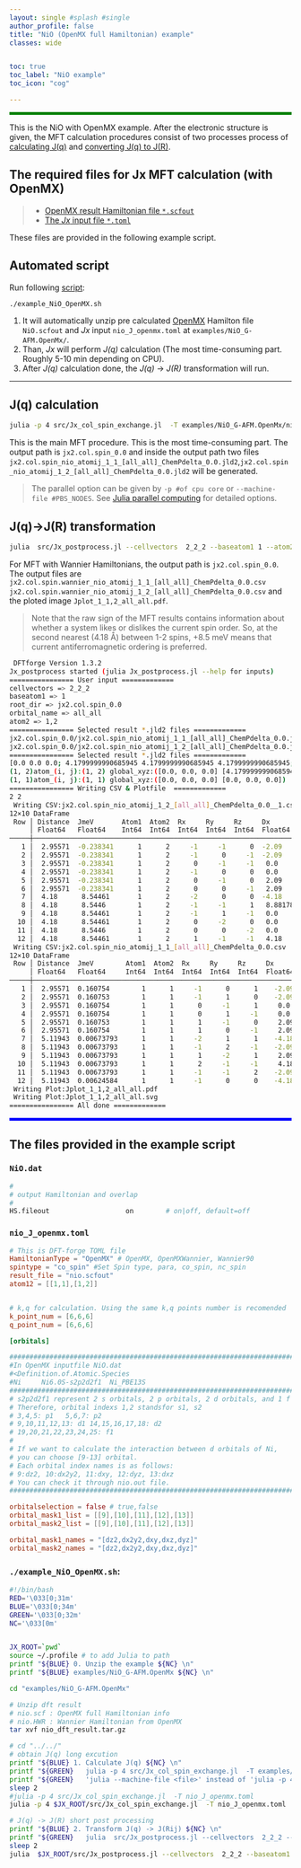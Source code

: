 ```yaml
---
layout: single #splash #single
author_profile: false
title: "NiO (OpenMX full Hamiltonian) example"
classes: wide


toc: true
toc_label: "NiO example"
toc_icon: "cog"

---
```


<style>
.color-box-green{
    background-color: green;
    height: 5px
}
</style>

<html>
<div class="color-box-green"></div>
</html>

This is the NiO with OpenMX example.
After the electronic structure is given,
the MFT calculation procedures consist of two processes process of [calculating J(q)](#jq-calculation) and [converting J(q) to J(R)](#jq-jr-transformation).

## The required files for Jx MFT calculation (with OpenMX)

> - [OpenMX result Hamiltonian file `*.scfout`](#niodat)
> - [The *Jx* input file `*.toml`](#nio_j_openmxtoml)

These files are provided in the following example script.

## Automated script

Run following [script](#example_nio_openmxsh):

```
./example_NiO_OpenMX.sh
```
1. It will automatically unzip pre calculated [OpenMX](openmx-square.org) Hamilton file `NiO.scfout` and *Jx* input `nio_J_openmx.toml` at `examples/NiO_G-AFM.OpenMx/`.
2. Than, *Jx* will perform *J(q)* calculation (The most time-consuming part. Roughly 5-10 min depending on CPU).
3. After *J(q)* calculation done, the *J(q)* -> *J(R)* transformation will run.

----

## J(q) calculation

```bash
julia -p 4 src/Jx_col_spin_exchange.jl  -T examples/NiO_G-AFM.OpenMx/nio_J_openmx.toml
```

This is the main MFT procedure. 
This is the most time-consuming part.
The output path is  `jx2.col.spin_0.0` and inside the output path two files `jx2.col.spin_nio_atomij_1_1_[all_all]_ChemPdelta_0.0.jld2`,`jx2.col.spin_nio_atomij_1_2_[all_all]_ChemPdelta_0.0.jld2` will be generated.

> The parallel option can be given by `-p #of cpu core` or `--machine-file #PBS_NODES`. See [Julia parallel computing](https://docs.julialang.org/en/v1/manual/parallel-computing/#Starting-and-managing-worker-processes-1) for detailed options.

## J(q)->J(R) transformation

```bash
julia  src/Jx_postprocess.jl --cellvectors  2_2_2 --baseatom1 1 --atom2 1,2 --orbital_name all_all  examples/NiO_G-AFM.OpenMx/jx2.col.spin_0.0
```

For MFT with Wannier Hamiltonians, the output path is  `jx2.col.spin_0.0`.
The output files are `jx2.col.spin.wannier_nio_atomij_1_1_[all_all]_ChemPdelta_0.0.csv`
`jx2.col.spin.wannier_nio_atomij_1_2_[all_all]_ChemPdelta_0.0.csv` and the ploted image `Jplot_1_1,2_all_all.pdf`.
> Note that the raw sign of the MFT results contains information about whether a system likes or dislikes the current spin order. So, at the second nearest (4.18 Å) between 1-2 spins, +8.5 meV means that current antiferromagnetic ordering is preferred.


```sh
 DFTforge Version 1.3.2
Jx_postprocess started (julia Jx_postprocess.jl --help for inputs)
================ User input =============
cellvectors => 2_2_2
baseatom1 => 1
root_dir => jx2.col.spin_0.0
orbital_name => all_all
atom2 => 1,2
================ Selected result *.jld2 files =============
jx2.col.spin_0.0/jx2.col.spin_nio_atomij_1_1_[all_all]_ChemPdelta_0.0.jld2
jx2.col.spin_0.0/jx2.col.spin_nio_atomij_1_2_[all_all]_ChemPdelta_0.0.jld2
================ Selected result *.jld2 files =============
[0.0 0.0 0.0; 4.1799999990685945 4.1799999990685945 4.1799999990685945; 2.0899999995342973 2.0899999995342973 2.0899999995342973; 6.269999998602892 6.269999998602892 6.269999998602892]
(1, 2)atom_(i, j):(1, 2) global_xyz:([0.0, 0.0, 0.0] [4.1799999990685945, 4.1799999990685945, 4.1799999990685945])
(1, 1)atom_(i, j):(1, 1) global_xyz:([0.0, 0.0, 0.0] [0.0, 0.0, 0.0])
================ Writing CSV & Plotfile  =============
2 2
 Writing CSV:jx2.col.spin_nio_atomij_1_2_[all_all]_ChemPdelta_0.0__1.csv
12×10 DataFrame
 Row │ Distance  JmeV       Atom1  Atom2  Rx     Ry     Rz     Dx            Dy            Dz
     │ Float64   Float64    Int64  Int64  Int64  Int64  Int64  Float64       Float64       Float64
─────┼─────────────────────────────────────────────────────────────────────────────────────────────
   1 │  2.95571  -0.238341      1      2     -1     -1      0  -2.09         -2.09            0.0
   2 │  2.95571  -0.238341      1      2     -1      0     -1  -2.09          0.0            -2.09
   3 │  2.95571  -0.238341      1      2      0     -1     -1   0.0          -2.09           -2.09
   4 │  2.95571  -0.238341      1      2     -1      0      0   0.0           2.09            2.09
   5 │  2.95571  -0.238341      1      2      0     -1      0   2.09          0.0             2.09
   6 │  2.95571  -0.238341      1      2      0      0     -1   2.09          2.09            0.0
   7 │  4.18      8.54461       1      2     -2      0      0  -4.18          0.0             0.0
   8 │  4.18      8.5446        1      2     -1     -1      1   8.88178e-16   8.88178e-16     4.18
   9 │  4.18      8.54461       1      2     -1      1     -1   0.0           4.18            0.0
  10 │  4.18      8.54461       1      2      0     -2      0   0.0          -4.18            0.0
  11 │  4.18      8.5446        1      2      0      0     -2   0.0           0.0            -4.18
  12 │  4.18      8.54461       1      2      1     -1     -1   4.18          0.0             0.0
 Writing CSV:jx2.col.spin_nio_atomij_1_1_[all_all]_ChemPdelta_0.0.csv
12×10 DataFrame
 Row │ Distance  JmeV        Atom1  Atom2  Rx     Ry     Rz     Dx       Dy       Dz
     │ Float64   Float64     Int64  Int64  Int64  Int64  Int64  Float64  Float64  Float64
─────┼────────────────────────────────────────────────────────────────────────────────────
   1 │  2.95571  0.160754        1      1     -1      0      1    -2.09     0.0      2.09
   2 │  2.95571  0.160753        1      1     -1      1      0    -2.09     2.09     0.0
   3 │  2.95571  0.160754        1      1      0     -1      1     0.0     -2.09     2.09
   4 │  2.95571  0.160754        1      1      0      1     -1     0.0      2.09    -2.09
   5 │  2.95571  0.160753        1      1      1     -1      0     2.09    -2.09     0.0
   6 │  2.95571  0.160754        1      1      1      0     -1     2.09     0.0     -2.09
   7 │  5.11943  0.00673793      1      1     -2      1      1    -4.18     2.09     2.09
   8 │  5.11943  0.00673793      1      1     -1      2     -1    -2.09     4.18    -2.09
   9 │  5.11943  0.00673793      1      1      1     -2      1     2.09    -4.18     2.09
  10 │  5.11943  0.00673793      1      1      2     -1     -1     4.18    -2.09    -2.09
  11 │  5.11943  0.00673793      1      1     -1     -1      2    -2.09    -2.09     4.18
  12 │  5.11943  0.00624584      1      1     -1      0      0    -4.18    -2.09    -2.09
 Writing Plot:Jplot_1_1,2_all_all.pdf
 Writing Plot:Jplot_1_1,2_all_all.svg
================ All done =============
```

<style>
.color-box-blue{
    background-color: blue;
    height: 5px
}
</style>

<html>
<div class="color-box-blue"></div>
</html>

## The files provided in the example script

###  `NiO.dat`
```bash
#
# output Hamiltonian and overlap
#
HS.fileout                   on        # on|off, default=off
```

###  `nio_J_openmx.toml`

```toml
# This is DFT-forge TOML file
HamiltonianType = "OpenMX" # OpenMX, OpenMXWannier, Wannier90
spintype = "co_spin" #Set Spin type, para, co_spin, nc_spin
result_file = "nio.scfout"
atom12 = [[1,1],[1,2]]


# k,q for calculation. Using the same k,q points number is recomended
k_point_num = [6,6,6]
q_point_num = [6,6,6]

[orbitals]

##################################################################################################
#In OpenMX inputfile NiO.dat
#<Definition.of.Atomic.Species
#Ni     Ni6.0S-s2p2d2f1  Ni_PBE13S
##################################################################################################
# s2p2d2f1 represent 2 s orbitals, 2 p orbitals, 2 d orbitals, and 1 f orbital for the Ni.
# Therefore, orbital indexs 1,2 standsfor s1, s2
# 3,4,5: p1   5,6,7: p2
# 9,10,11,12,13: d1 14,15,16,17,18: d2
# 19,20,21,22,23,24,25: f1
#
# If we want to calculate the interaction between d orbitals of Ni,
# you can choose [9-13] orbital.
# Each orbital index names is as follows:
# 9:dz2, 10:dx2y2, 11:dxy, 12:dyz, 13:dxz
# You can check it through nio.out file.
##################################################################################################

orbitalselection = false # true,false
orbital_mask1_list = [[9],[10],[11],[12],[13]]
orbital_mask2_list = [[9],[10],[11],[12],[13]]

orbital_mask1_names = "[dz2,dx2y2,dxy,dxz,dyz]"
orbital_mask2_names = "[dz2,dx2y2,dxy,dxz,dyz]"
```

###  `./example_NiO_OpenMX.sh`:

```bash
#!/bin/bash
RED='\033[0;31m'
BLUE='\033[0;34m'
GREEN='\033[0;32m'
NC='\033[0m'


JX_ROOT=`pwd`
source ~/.profile # to add Julia to path
printf "${BLUE} 0. Unzip the example ${NC} \n"
printf "${BLUE} examples/NiO_G-AFM.OpenMx ${NC} \n"

cd "examples/NiO_G-AFM.OpenMx"

# Unzip dft result
# nio.scf : OpenMX full Hamiltonian info
# nio.HWR : Wannier Hamiltonian from OpenMX
tar xvf nio_dft_result.tar.gz

# cd "../../"
# obtain J(q) long excution
printf "${BLUE} 1. Calculate J(q) ${NC} \n"
printf "${GREEN}   julia -p 4 src/Jx_col_spin_exchange.jl  -T examples/NiO_G-AFM.OpenMx/nio_J_openmx.toml ${NC} \n"
printf "${GREEN}   'julia --machine-file <file>' instead of 'julia -p 4' is also possible ${NC} \n"
sleep 2
#julia -p 4 src/Jx_col_spin_exchange.jl  -T nio_J_openmx.toml
julia -p 4 $JX_ROOT/src/Jx_col_spin_exchange.jl  -T nio_J_openmx.toml

# J(q) -> J(R) short post processing
printf "${BLUE} 2. Transform J(q) -> J(Rij) ${NC} \n"
printf "${GREEN}   julia  src/Jx_postprocess.jl --cellvectors  2_2_2 --baseatom1 1 --atom2 1,2 --orbital_name all_all  examples/NiO_G-AFM.OpenMx/jx2.col.spin_0.0 ${NC} \n"
sleep 2
julia  $JX_ROOT/src/Jx_postprocess.jl --cellvectors  2_2_2 --baseatom1 1 --atom2 1,2 --orbital_name all_all jx2.col.spin_0.0
```

